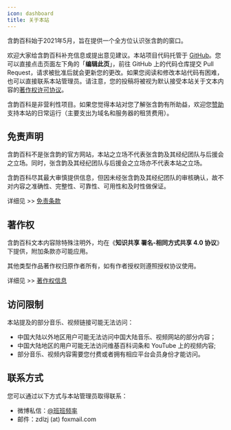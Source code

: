 ```yaml
---
icon: dashboard
title: 关于本站
---
```


含韵百科始于2021年5月，旨在提供一个全方位认识张含韵的窗口。

欢迎大家给含韵百科补充信息或提出意见建议。本站项目代码托管于 [GitHub](https://github.com/leirock/HanyunWiki)。您可以直接点击页面左下角的「**编辑此页**」，前往 GitHub 上的代码仓库提交 Pull Request，请求被批准后就会更新您的更改。如果您阅读和修改本站代码有困难，也可以直接联系本站管理员。请注意，您的投稿将被视为默认接受本站关于文本内容的[著作权许可协议](/about/copyright/)。

含韵百科是非营利性项目。如果您觉得本站对您了解张含韵有所助益，欢迎您[赞助](https://pinlyu.com/donation/)支持本站的日常运行（主要支出为域名和服务器的租赁费用）。

## 免责声明

含韵百科不是张含韵的官方网站，本站之立场不代表张含韵及其经纪团队与后援会之立场。同时，张含韵及其经纪团队与后援会之立场亦不代表本站之立场。

含韵百科尽其最大审慎提供信息，但因未经张含韵及其经纪团队的审核确认，故不对内容之准确性、完整性、可靠性、可用性和及时性做保证。

详细见 >> [免责条款](disclaimer.html)

## 著作权

含韵百科文本内容除特殊注明外，均在《**知识共享 署名-相同方式共享 4.0 协议**》下提供，附加条款亦可能应用。

其他类型作品著作权归原作者所有，如有作者授权则遵照授权协议使用。

详细见 >> [著作权信息](copyright.html)

## 访问限制

本站提及的部分音乐、视频链接可能无法访问：

- 中国大陆以外地区用户可能无法访问中国大陆音乐、视频网站的部分内容；
- 中国大陆地区的用户可能无法访问维基百科词条和 YouTube 上的视频内容;
- 部分音乐、视频内容需要您付费或者拥有相应平台会员身份才能访问。

## 联系方式

您可以通过以下方式与本站管理员取得联系：

- 微博私信：[@班班频率](https://weibo.com/leirock)
- 邮件：zdlzj (at) foxmail.com
